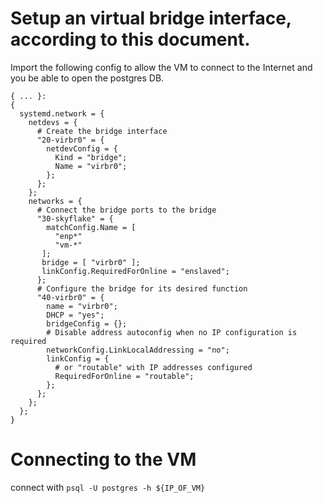 # Setup an virtual bridge interface, according to this document.

Import the following config to allow the VM to connect to the Internet and you be able to open the postgres DB.
```
{ ... }:
{
  systemd.network = {
    netdevs = {
      # Create the bridge interface
      "20-virbr0" = {
        netdevConfig = {
          Kind = "bridge";
          Name = "virbr0";
        };
      };
    };
    networks = {
      # Connect the bridge ports to the bridge
      "30-skyflake" = {
        matchConfig.Name = [
          "enp*"
          "vm-*"
       ];
       bridge = [ "virbr0" ];
       linkConfig.RequiredForOnline = "enslaved";
      };
      # Configure the bridge for its desired function
      "40-virbr0" = {
        name = "virbr0";
        DHCP = "yes";
        bridgeConfig = {};
        # Disable address autoconfig when no IP configuration is required
        networkConfig.LinkLocalAddressing = "no";
        linkConfig = {
          # or "routable" with IP addresses configured
          RequiredForOnline = "routable";
        };
      };
    };
  };
}
```
# Connecting to the VM
connect with `psql -U postgres -h ${IP_OF_VM}`